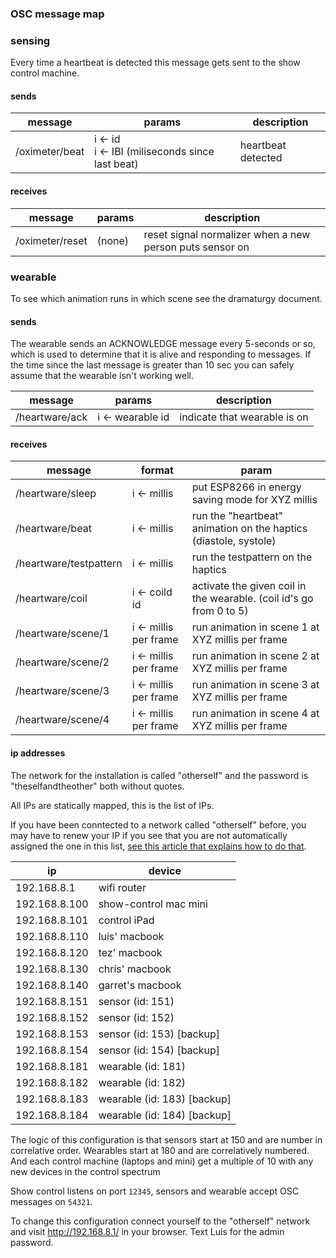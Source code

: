 ### OSC message map

### sensing

Every time a heartbeat is detected this message gets sent to the show control machine.

#### sends
message | params | description
-------------|-------------|----------|
/oximeter/beat | i <- id<br/>i <- IBI (miliseconds since last beat) | heartbeat detected

#### receives
message | params | description
-------------|-------------|----------|
/oximeter/reset | (none) | reset signal normalizer when a new person puts sensor on

### wearable

To see which animation runs in which scene see the dramaturgy document.

#### sends

The wearable sends an ACKNOWLEDGE message every 5-seconds or so, which is used to determine that it is alive and responding to messages. If the time since the last message is greater than 10 sec you can safely assume that the wearable isn't working well.

message | params | description
-------------|-------------|----------|
/heartware/ack | i <- wearable id | indicate that wearable is on

#### receives

message       | format | param         |
-------------|-------------|----------|
/heartware/sleep | i <- millis | put ESP8266 in energy saving mode for XYZ millis
/heartware/beat | i <- millis | run the "heartbeat" animation on the haptics (diastole, systole)
/heartware/testpattern | i <- millis | run the testpattern on the haptics
/heartware/coil | i <- coild id | activate the given coil in the wearable. (coil id's go from 0 to 5)
/heartware/scene/1 | i <- millis per frame | run animation in scene 1 at XYZ millis per frame
/heartware/scene/2 | i <- millis per frame | run animation in scene 2 at XYZ millis per frame
/heartware/scene/3 | i <- millis per frame | run animation in scene 3 at XYZ millis per frame
/heartware/scene/4 | i <- millis per frame | run animation in scene 4 at XYZ millis per frame

#### ip addresses

The network for the installation is called "otherself" and the password is "theselfandtheother" both without quotes.

All IPs are statically mapped, this is the list of IPs.

If you have been conntected to a network called "otherself" before, you may have to renew your IP if you see that you are not automatically assigned the one in this list, [see this article that explains how to do that](http://osxdaily.com/2013/02/11/renew-dhcp-lease-mac-os-x/).

ip | device
-------------|-------------
192.168.8.1 | wifi router
192.168.8.100 | show-control mac mini
192.168.8.101 | control iPad
192.168.8.110 | luis' macbook
192.168.8.120 | tez' macbook
192.168.8.130 | chris' macbook
192.168.8.140 | garret's macbook
192.168.8.151 | sensor (id: 151)
192.168.8.152 | sensor (id: 152)
192.168.8.153 | sensor (id: 153) [backup]
192.168.8.154 | sensor (id: 154) [backup]
192.168.8.181 | wearable (id: 181)
192.168.8.182 | wearable (id: 182)
192.168.8.183 | wearable (id: 183) [backup]
192.168.8.184 | wearable (id: 184) [backup]

The logic of this configuration is that sensors start at 150 and are number in correlative order. Wearables start at 180 and are correlatively numbered. And each control machine (laptops and mini) get a multiple of 10 with any new devices in the control spectrum

Show control listens on port `12345`, sensors and wearable accept OSC messages on `54321`.

To change this configuration connect yourself to the "otherself" network and visit http://192.168.8.1/ in your browser. Text Luis for the admin password.
